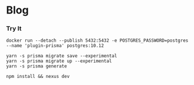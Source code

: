 # Blog

### Try It

```
docker run --detach --publish 5432:5432 -e POSTGRES_PASSWORD=postgres --name 'plugin-prisma' postgres:10.12
```

```
yarn -s prisma migrate save --experimental
yarn -s prisma migrate up --experimental
yarn -s prisma generate
```

```
npm install && nexus dev
```
